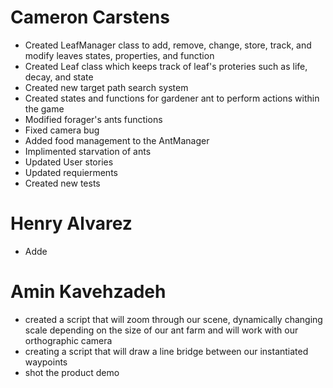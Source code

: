 # Cameron Carstens
- Created LeafManager class to add, remove, change, store, track, and modify leaves states, properties, and function
- Created Leaf class which keeps track of leaf's proteries such as life, decay, and state
- Created new target path search system
- Created states and functions for gardener ant to perform actions within the game
- Modified forager's ants functions
- Fixed camera bug
- Added food management to the AntManager
- Implimented starvation of ants
- Updated User stories
- Updated requierments
- Created new tests

# Henry Alvarez
- Adde

# Amin Kavehzadeh
- created a script that will zoom through our scene, dynamically changing scale depending on the size of our ant farm and will work with our orthographic camera 
- creating a script that will draw a line bridge between our instantiated waypoints 
- shot the product demo 
